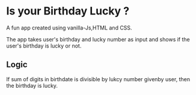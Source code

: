 # Is your Birthday Lucky ?

A fun app created using vanilla-Js,HTML and CSS.

The app takes user's birthday and lucky number as input and shows if the user's birthday is lucky or not.
## Logic 
If sum of digits in birthdate is divisible by lukcy number givenby user, then the birthday is lucky.
